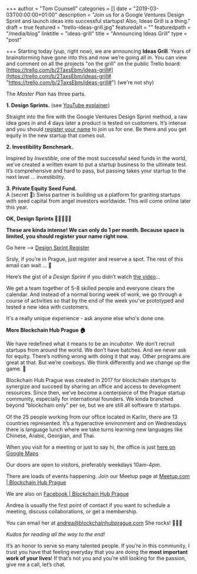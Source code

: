+++
author = "Tom Counsell"
categories = []
date = "2019-03-03T00:00:00+01:00"
description = "Join us for a Google Ventures Design Sprint and launch ideas into successful startups! Also, Ideas Grill is a thing."
draft = true
featured = "trello-ideas-grill.jpg"
featuredalt = ""
featuredpath = "/media/blog"
linktitle = "ideas-grill"
title = "Announcing Ideas Grill"
type = "post"

+++
Starting today (yup, right now), we are announcing **Ideas Grill**. Years of brainstorming have gone into this and now we’re going all in. You can view and comment on all the projects "on the grill" on the public Trello board: [https://trello.com/b/2TaxsEbm/ideas-grill#](https://trello.com/b/2TaxsEbm/ideas-grill# "https://trello.com/b/2TaxsEbm/ideas-grill#") (we're not shy)

The _Master Plan_ has three parts.

**1. Design Sprints.** (see [YouTube explainer](https://youtu.be/K2vSQPh6MCE))

Straight into the fire with the Google Ventures Design Sprint method, a raw idea goes in and 4 days later a product is tested on customers. It’s intense and you should [register your name](https://airtable.com/shrl8KSKpXPa04Wy0) to join us for one. Be there and you get equity in the new startup that comes out.

**2. Investibility Benchmark.**

Inspired by _Investible_, one of the most successful seed funds in the world, we’ve created a written exam to put a startup business to the ultimate test. It’s comprehensive and hard to pass, but passing takes your startup to the next level … investibility.

**3. Private Equity Seed Fund.**  
A (secret 🤫) Swiss partner is building us a platform for granting startups with seed capital from angel investors worldwide. This will come online later this year.

**OK, Design Sprints 🏃‍♂️🏃‍♂️💨**

**These are kinda intense! We can only do 1 per month. Because space is limited, you should register your name right now.**

Go here —> [Design Sprint Register](https://airtable.com/shrl8KSKpXPa04Wy0)

Srsly, if you’re in Prague, just register and reserve a spot. The rest of this email can wait … 🤔

Here’s the gist of a _Design Sprint_ if you didn’t watch [the video](https://youtu.be/K2vSQPh6MCE_)...

We get a team together of 5-8 skilled people and everyone clears the calendar. And instead of a normal boring week of work, we go through a course of activities so that by the end of the week you’ve prototyped and tested a new idea with customers.

It's a really unique experience - ask anyone else who's done one.

**More Blockchain Hub Prague 🏠**

We have redefined what it means to be an _incubator_. We don’t recruit startups from around the world. We don’t have batches. And we never ask for equity. There’s nothing wrong with doing it that way. Other programs are great at that. But we’re cowboys. We think differently and we change up the game. 🤠

Blockchain Hub Prague was created in 2017 for blockchain startups to synergize and succeed by sharing an office and access to development resources. Since then, we’ve become a centerpiece of the Prague startup community, especially for international founders. We kinda branched beyond “blockchain only” per se, but we are still all software 🤓 startups.

Of the 25 people working from our office located in Karlin, there are 13 countries represented. It’s a hyperactive environment and on Wednesdays there is language lunch where we take turns learning new languages like Chinese, Arabic, Georgian, and Thai.

When you visit for a meeting or just to say hi, the office is just [here on Google Maps](https://goo.gl/maps/oCFvTAR4F982)

Our doors are open to visitors, preferably weekdays 10am-4pm.

There are loads of events happening. Join our Meetup page at [Meetup.com | Blockchain Hub Prague](http://meetup.com/blockchainhubprague/)

We are also on [Facebook | Blockchain Hub Prague](https://www.facebook.com/BlockchainHubPrague/)

Andrea is usually the first point of contact if you want to schedule a meeting, discuss collaborations, or get a membership.

You can email her at [andrea@blockchainhubprague.com](mailto:andrea@blockchainhubprague.com) She rocks! 🤘🏽🎸

_Kudos for reading all the way to the end!_

It’s an honor to serve so many talented people. If you’re in this community, I trust you have that feeling everyday that you are doing the **most important work of your lives**! If that’s not you and you’re still looking for the passion, give me a call, let’s chat.